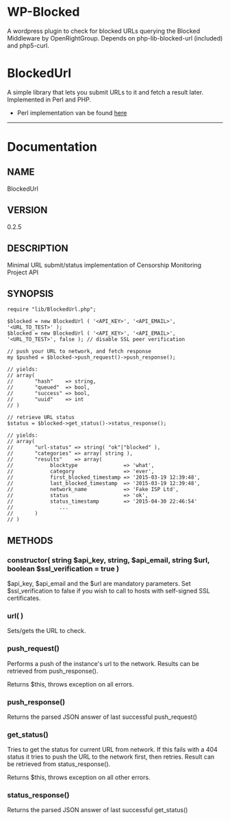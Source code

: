 # WP-Blocked

A wordpress plugin to check for blocked URLs querying the Blocked Middleware by OpenRightGroup. 
Depends on php-lib-blocked-url (included) and php5-curl.

# BlockedUrl

A simple library that lets you submit URLs to it and fetch a result later. Implemented in Perl and PHP.

- Perl implementation van be found [here](https://github.com/u451f/blocked-perl)

- - -
# Documentation

## NAME

BlockedUrl

## VERSION

0.2.5

## DESCRIPTION

Minimal URL submit/status implementation of Censorship Monitoring
Project API

## SYNOPSIS
    require "lib/BlockedUrl.php";

    $blocked = new BlockedUrl ( '<API_KEY>', '<API_EMAIL>', '<URL_TO_TEST>' );
    $blocked = new BlockedUrl ( '<API_KEY>', '<API_EMAIL>', '<URL_TO_TEST>', false ); // disable SSL peer verification

    // push your URL to network, and fetch response
    my $pushed = $blocked->push_request()->push_response();

    // yields:
    // array(
    //       "hash"    => string,
    //       "queued"  => bool,
    //       "success" => bool,
    //       "uuid"    => int
    // )

    // retrieve URL status
    $status = $blocked->get_status()->status_response();

    // yields:
    // array(
    //       "url-status" => string( "ok"|"blocked" ),
    //       "categories" => array( string ),
    //       "results"    => array(
    //            blocktype               => 'what',
    //            category                => 'ever',
    //            first_blocked_timestamp => '2015-03-19 12:39:48',
    //            last_blocked_timestamp  => '2015-03-19 12:39:48',
    //            network_name            => 'Fake ISP Ltd',
    //            status                  => 'ok',
    //            status_timestamp        => '2015-04-30 22:46:54'
    //               ...
    //       )
    // )

## METHODS

### constructor( string $api_key, string, $api_email, string $url, boolean $ssl_verification = true )

$api_key, $api_email and the $url are mandatory parameters. Set
$ssl_verification to false if you wish to call to hosts with self-signed SSL certificates.

### url( <string> )

Sets/gets the URL to check.

### push_request()

Performs a push of the instance's url to the network. Results can be retrieved
from push_response().

Returns $this, throws exception on all errors.

### push_response()

Returns the parsed JSON answer of last successful push_request()

### get_status()

Tries to get the status for current URL from network. If this fails with
a 404 status it tries to push the URL to the network first, then
retries. Result can be retrieved from status_response().

Returns $this, throws exception on all other errors.

### status_response()

Returns the parsed JSON answer of last successful get_status()
